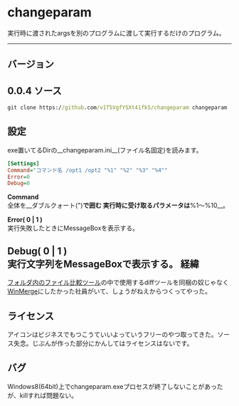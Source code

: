 changeparam
===========
実行時に渡されたargsを別のプログラムに渡して実行するだけのプログラム。
***
バージョン
----
0.0.4
ソース
--------------
```cmd
git clone https://github.com/v1T5VgfYSXt41fk5/changeparam changeparam
```
設定
----------
exe置いてるDirの__changeparam.ini__(ファイル名固定)を読みます。

```ini
[Settings] 
Command="コマンド名 /opt1 /opt2 "%1" "%2" "%3" "%4""  
Error=0  
Debug=0  
```
__Command__  
全体を__ダブルクォート(")__で囲む
実行時に受け取るパラメータは__%1～%10__。

__Error( 0 | 1 )__  
実行失敗したときにMessageBoxを表示する。

__Debug( 0 | 1 )__  
実行文字列をMessageBoxで表示する。
経緯
---------
[フォルダ内のファイル比較ツール](http://homepage2.nifty.com/nonnon/)の中で使用するdiffツールを同梱の奴じゃなく[WinMerge](http://winmerge.org/.)にしたかった社員がいて、しょうがねえからつくってやった。

ライセンス
-----------
アイコンはビジネスでもつこうていいよっていうフリーのやつ取ってきた。ソース失念。じぶんが作った部分にかんしてはライセンスはないです。

バグ
-----------
Windows8(64bit)上でchangeparam.exeプロセスが終了しないことがあったが、killすれば問題ない。